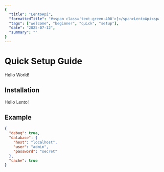 ```yaml
---
{
  "title": "LentoApi",
  "formattedTitle": "#<span class='text-green-400'>[</span>LentoApi<span class='text-green-400'>]</span>",
  "tags": ["welcome", "beginner", "quick", "setup"],
  "date": "2025-07-12",
  "summary": ""
}
---
```

# Quick Setup Guide

Hello World!

## Installation

Hello Lento!

## Example

```json
{
  "debug": true,
  "database": {
    "host": "localhost",
    "user": "admin",
    "password": "secret"
  },
  "cache": true
}